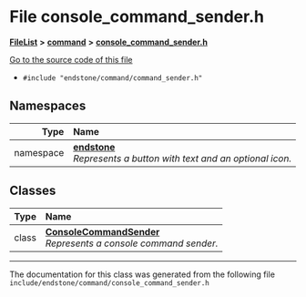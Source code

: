 

# File console\_command\_sender.h



[**FileList**](files.md) **>** [**command**](dir_5c7b2dbfabcd1115569d1e20a260545c.md) **>** [**console\_command\_sender.h**](console__command__sender_8h.md)

[Go to the source code of this file](console__command__sender_8h_source.md)



* `#include "endstone/command/command_sender.h"`













## Namespaces

| Type | Name |
| ---: | :--- |
| namespace | [**endstone**](namespaceendstone.md) <br>_Represents a button with text and an optional icon._  |


## Classes

| Type | Name |
| ---: | :--- |
| class | [**ConsoleCommandSender**](classendstone_1_1ConsoleCommandSender.md) <br>_Represents a console command sender._  |



















































------------------------------
The documentation for this class was generated from the following file `include/endstone/command/console_command_sender.h`

